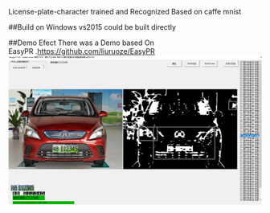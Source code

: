 

License-plate-character trained and  Recognized  Based on caffe mnist 

##Build on Windows
vs2015 could be built directly

##Demo Efect
There was a Demo based On EasyPR .https://github.com/liuruoze/EasyPR
 
![效果图](https://raw.githubusercontent.com/xingtel/License-plate-character/master/demo.png)

